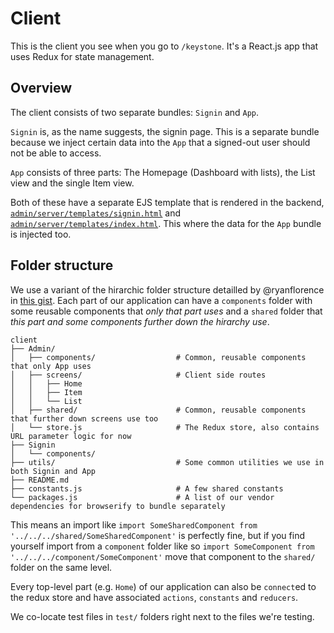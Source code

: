 # Client

This is the client you see when you go to `/keystone`. It's a React.js app that uses Redux for state management.

## Overview

The client consists of two separate bundles: `Signin` and `App`.

`Signin` is, as the name suggests, the signin page. This is a separate bundle because we inject certain data into the `App` that a signed-out user should not be able to access.

`App` consists of three parts: The Homepage (Dashboard with lists), the List view and the single Item view.

Both of these have a separate EJS template that is rendered in the backend, [`admin/server/templates/signin.html`](../server/templates/signin.html) and [`admin/server/templates/index.html`](../server/templates/index.html). This where the data for the `App` bundle is injected too.

## Folder structure

We use a variant of the hirarchic folder structure detailled by @ryanflorence in [this gist](https://gist.github.com/ryanflorence/daafb1e3cb8ad740b346). Each part of our application can have a `components` folder with some reusable components that _only that part uses_ and a `shared` folder that _this part and some components further down the hirarchy use_.

```
client
├── Admin/
│   ├── components/                  # Common, reusable components that only App uses
│   ├── screens/                     # Client side routes
│   │   ├── Home
│   │   ├── Item
│   │   └── List
│   ├── shared/                      # Common, reusable components that further down screens use too
│   └── store.js                     # The Redux store, also contains URL parameter logic for now
├── Signin
│   └── components/
├── utils/                           # Some common utilities we use in both Signin and App
├── README.md
├── constants.js                     # A few shared constants
└── packages.js                      # A list of our vendor dependencies for browserify to bundle separately
```

This means an import like `import SomeSharedComponent from '../../../shared/SomeSharedComponent'` is perfectly fine, but if you find yourself import from a `component` folder like so `import SomeComponent from '../../../component/SomeComponent'` move that component to the `shared/` folder on the same level.

Every top-level part (e.g. `Home`) of our application can also be `connect`ed to the redux store and have associated `actions`, `constants` and `reducers`.

We co-locate test files in `test/` folders right next to the files we're testing.
